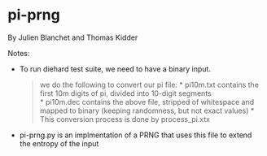pi-prng
=======

By Julien Blanchet and Thomas Kidder

Notes: 
- To run diehard test suite, we need to have a binary input.
	> we do the following to convert our pi file:
		* pi10m.txt contains the first 10m digits of pi, divided into 10-digit segments  
		* pi10m.dec contains the above file, stripped of whitespace and mapped to binary (keeping randomness, but not exact values)
		* This conversion process is done by process_pi.xtx
- pi-prng.py is an implmentation of a PRNG that uses this file to extend the entropy of the input